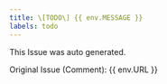 ```yaml
---
title: \[TODO\] {{ env.MESSAGE }}
labels: todo
---
```

This Issue was auto generated.

Original Issue (Comment): {{ env.URL }}

